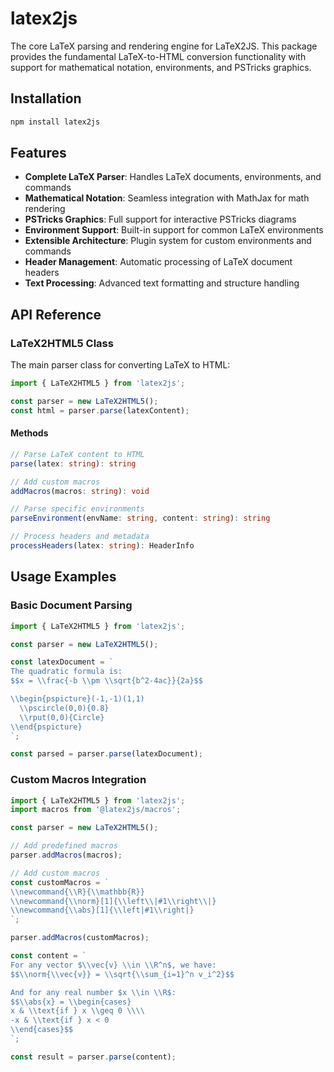 # latex2js

The core LaTeX parsing and rendering engine for LaTeX2JS. This package provides the fundamental LaTeX-to-HTML conversion functionality with support for mathematical notation, environments, and PSTricks graphics.

## Installation

```bash
npm install latex2js
```

## Features

- **Complete LaTeX Parser**: Handles LaTeX documents, environments, and commands
- **Mathematical Notation**: Seamless integration with MathJax for math rendering
- **PSTricks Graphics**: Full support for interactive PSTricks diagrams
- **Environment Support**: Built-in support for common LaTeX environments
- **Extensible Architecture**: Plugin system for custom environments and commands
- **Header Management**: Automatic processing of LaTeX document headers
- **Text Processing**: Advanced text formatting and structure handling

## API Reference

### LaTeX2HTML5 Class

The main parser class for converting LaTeX to HTML:

```typescript
import { LaTeX2HTML5 } from 'latex2js';

const parser = new LaTeX2HTML5();
const html = parser.parse(latexContent);
```

#### Methods

```typescript
// Parse LaTeX content to HTML
parse(latex: string): string

// Add custom macros
addMacros(macros: string): void

// Parse specific environments
parseEnvironment(envName: string, content: string): string

// Process headers and metadata
processHeaders(latex: string): HeaderInfo
```

## Usage Examples

### Basic Document Parsing

```typescript
import { LaTeX2HTML5 } from 'latex2js';

const parser = new LaTeX2HTML5();

const latexDocument = `
The quadratic formula is:
$$x = \\frac{-b \\pm \\sqrt{b^2-4ac}}{2a}$$

\\begin{pspicture}(-1,-1)(1,1)
  \\pscircle(0,0){0.8}
  \\rput(0,0){Circle}
\\end{pspicture}
`;

const parsed = parser.parse(latexDocument);
```

### Custom Macros Integration

```typescript
import { LaTeX2HTML5 } from 'latex2js';
import macros from '@latex2js/macros';

const parser = new LaTeX2HTML5();

// Add predefined macros
parser.addMacros(macros);

// Add custom macros
const customMacros = `
\\newcommand{\\R}{\\mathbb{R}}
\\newcommand{\\norm}[1]{\\left\\|#1\\right\\|}
\\newcommand{\\abs}[1]{\\left|#1\\right|}
`;

parser.addMacros(customMacros);

const content = `
For any vector $\\vec{v} \\in \\R^n$, we have:
$$\\norm{\\vec{v}} = \\sqrt{\\sum_{i=1}^n v_i^2}$$

And for any real number $x \\in \\R$:
$$\\abs{x} = \\begin{cases}
x & \\text{if } x \\geq 0 \\\\
-x & \\text{if } x < 0
\\end{cases}$$
`;

const result = parser.parse(content);
```
